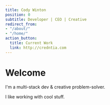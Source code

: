 ```yaml
---
title: Cody Winton
position: 0
subtitle: Developer | CEO | Creative
redirect_from:
- "/about/"
- "/home/"
action_button:
  title: Current Work
  link: http://credntia.com
---
```

# Welcome

I'm a multi-stack dev & creative problem-solver.

I like working with cool stuff.